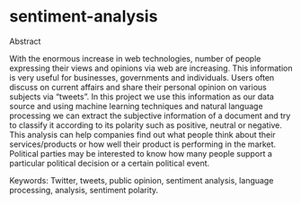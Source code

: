 # sentiment-analysis
Abstract

With the enormous increase in web technologies, number of people expressing their views and opinions via web are increasing. This information is very useful for businesses, governments and individuals. Users often discuss on current affairs and share their personal opinion on various subjects via “tweets”. In this project we use this information as our data source and using machine learning techniques and natural language processing we can extract the subjective information of a document and try to classify it according to its polarity such as positive, neutral or negative. This analysis can help companies find out what people think about their services/products or how well their product is performing in the market. Political parties may be interested to know how many people support a particular political decision or a certain political event.

Keywords: Twitter, tweets, public opinion, sentiment analysis, language processing, analysis, sentiment polarity.
